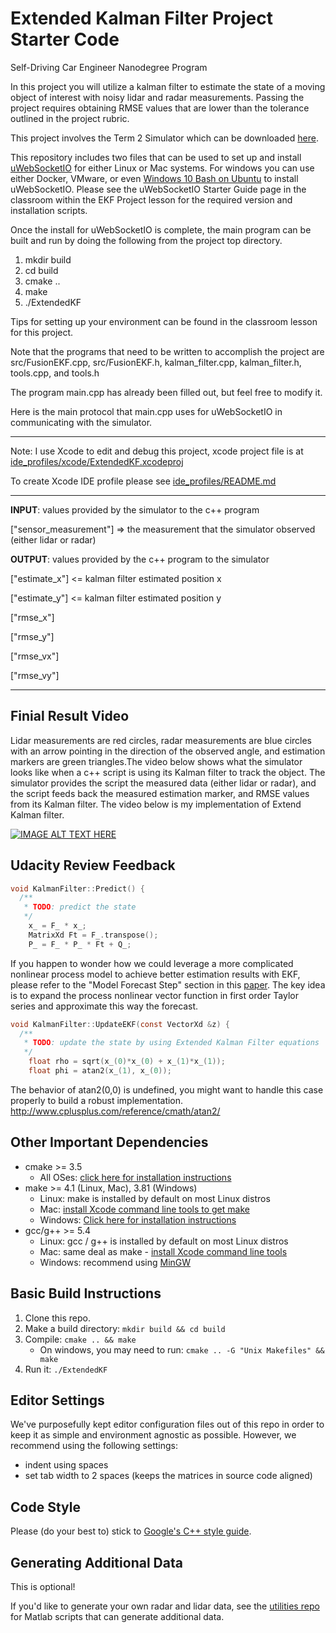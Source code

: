 # Extended Kalman Filter Project Starter Code
Self-Driving Car Engineer Nanodegree Program

In this project you will utilize a kalman filter to estimate the state of a moving object of interest with noisy lidar and radar measurements. Passing the project requires obtaining RMSE values that are lower than the tolerance outlined in the project rubric. 

This project involves the Term 2 Simulator which can be downloaded [here](https://github.com/udacity/self-driving-car-sim/releases).

This repository includes two files that can be used to set up and install [uWebSocketIO](https://github.com/uWebSockets/uWebSockets) for either Linux or Mac systems. For windows you can use either Docker, VMware, or even [Windows 10 Bash on Ubuntu](https://www.howtogeek.com/249966/how-to-install-and-use-the-linux-bash-shell-on-windows-10/) to install uWebSocketIO. Please see the uWebSocketIO Starter Guide page in the classroom within the EKF Project lesson for the required version and installation scripts.

Once the install for uWebSocketIO is complete, the main program can be built and run by doing the following from the project top directory.

1. mkdir build
2. cd build
3. cmake ..
4. make
5. ./ExtendedKF

Tips for setting up your environment can be found in the classroom lesson for this project.

Note that the programs that need to be written to accomplish the project are src/FusionEKF.cpp, src/FusionEKF.h, kalman_filter.cpp, kalman_filter.h, tools.cpp, and tools.h

The program main.cpp has already been filled out, but feel free to modify it.

Here is the main protocol that main.cpp uses for uWebSocketIO in communicating with the simulator.

---
Note: I use Xcode to edit and debug this project, xcode project file is at [ide_profiles/xcode/ExtendedKF.xcodeproj](./ide_profiles/xcode/ExtendedKF.xcodeproj)

To create Xcode IDE profile please see [ide_profiles/README.md](./ide_profiles/README.md)

---
**INPUT**: values provided by the simulator to the c++ program

["sensor_measurement"] => the measurement that the simulator observed (either lidar or radar)


**OUTPUT**: values provided by the c++ program to the simulator

["estimate_x"] <= kalman filter estimated position x

["estimate_y"] <= kalman filter estimated position y

["rmse_x"]

["rmse_y"]

["rmse_vx"]

["rmse_vy"]

---
## Finial Result Video
Lidar measurements are red circles, radar measurements are blue circles with an arrow pointing in the direction of the observed angle, and estimation markers are green triangles.The video below shows what the simulator looks like when a c++ script is using its Kalman filter to track the object. The simulator provides the script the measured data (either lidar or radar), and the script feeds back the measured estimation marker, and RMSE values from its Kalman filter.
The video below is my implementation of Extend Kalman filter.

[![IMAGE ALT TEXT HERE](https://img.youtube.com/vi/UrreDikcU2U/0.jpg)](https://youtu.be/UrreDikcU2U)

## Udacity Review Feedback
```c
void KalmanFilter::Predict() {
  /**
   * TODO: predict the state
   */
    x_ = F_ * x_;
    MatrixXd Ft = F_.transpose();
    P_ = F_ * P_ * Ft + Q_;
```
If you happen to wonder how we could leverage a more complicated nonlinear process model to achieve better estimation results with EKF, please refer to the "Model Forecast Step" section in this [paper](https://www.cse.sc.edu/~terejanu/files/tutorialEKF.pdf). The key idea is to expand the process nonlinear vector function in first order Taylor series and approximate this way the forecast.
```c
void KalmanFilter::UpdateEKF(const VectorXd &z) {
  /**
   * TODO: update the state by using Extended Kalman Filter equations
   */
    float rho = sqrt(x_(0)*x_(0) + x_(1)*x_(1));
    float phi = atan2(x_(1), x_(0));
```
The behavior of atan2(0,0) is undefined, you might want to handle this case properly to build a robust implementation. http://www.cplusplus.com/reference/cmath/atan2/

## Other Important Dependencies

* cmake >= 3.5
  * All OSes: [click here for installation instructions](https://cmake.org/install/)
* make >= 4.1 (Linux, Mac), 3.81 (Windows)
  * Linux: make is installed by default on most Linux distros
  * Mac: [install Xcode command line tools to get make](https://developer.apple.com/xcode/features/)
  * Windows: [Click here for installation instructions](http://gnuwin32.sourceforge.net/packages/make.htm)
* gcc/g++ >= 5.4
  * Linux: gcc / g++ is installed by default on most Linux distros
  * Mac: same deal as make - [install Xcode command line tools](https://developer.apple.com/xcode/features/)
  * Windows: recommend using [MinGW](http://www.mingw.org/)

## Basic Build Instructions

1. Clone this repo.
2. Make a build directory: `mkdir build && cd build`
3. Compile: `cmake .. && make` 
   * On windows, you may need to run: `cmake .. -G "Unix Makefiles" && make`
4. Run it: `./ExtendedKF `

## Editor Settings

We've purposefully kept editor configuration files out of this repo in order to
keep it as simple and environment agnostic as possible. However, we recommend
using the following settings:

* indent using spaces
* set tab width to 2 spaces (keeps the matrices in source code aligned)

## Code Style

Please (do your best to) stick to [Google's C++ style guide](https://google.github.io/styleguide/cppguide.html).

## Generating Additional Data

This is optional!

If you'd like to generate your own radar and lidar data, see the
[utilities repo](https://github.com/udacity/CarND-Mercedes-SF-Utilities) for
Matlab scripts that can generate additional data.
